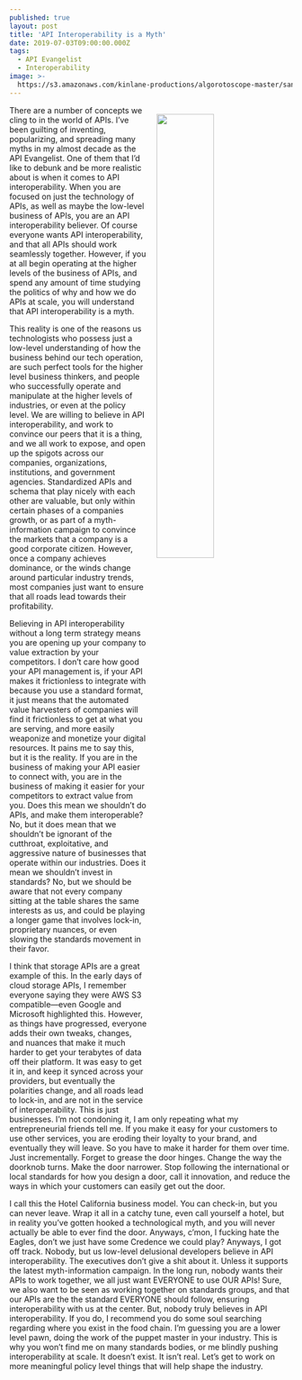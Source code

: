 ```yaml
---
published: true
layout: post
title: 'API Interoperability is a Myth'
date: 2019-07-03T09:00:00.000Z
tags:
  - API Evangelist
  - Interoperability
image: >-
  https://s3.amazonaws.com/kinlane-productions/algorotoscope-master/san-francisco-city-bridge-sf-city-bridge-copper-circuit.jpg
---
```

<img src="{{ page.image }}" width="45%" align="right" style="padding: 15px;" />
There are a number of concepts we cling to in the world of APIs. I’ve been guilting of inventing, popularizing, and spreading many myths in my almost decade as the API Evangelist. One of them that I’d like to debunk and be more realistic about is when it comes to API interoperability. When you are focused on just the technology of APIs, as well as maybe the low-level business of APIs, you are an API interoperability believer. Of course everyone wants API interoperability, and that all APIs should work seamlessly together. However, if you at all begin operating at the higher levels of the business of APIs, and spend any amount of time studying the politics of why and how we do APIs at scale, you will understand that API interoperability is a myth.

This reality is one of the reasons us technologists who possess just a low-level understanding of how the business behind our tech operation, are such perfect tools for the higher level business thinkers, and people who successfully operate and manipulate at the higher levels of industries, or even at the policy level. We are willing to believe in API interoperability, and work to convince our peers that it is a thing, and we all work to expose, and open up the spigots across our companies, organizations, institutions, and government agencies. Standardized APIs and schema that play nicely with each other are valuable, but only within certain phases of a companies growth, or as part of a myth-information campaign to convince the markets that a company is a good corporate citizen. However, once a company achieves dominance, or the winds change around particular industry trends, most companies just want to ensure that all roads lead towards their profitability.

Believing in API interoperability without a long term strategy means you are opening up your company to value extraction by your competitors. I don’t care how good your API management is, if your API makes it frictionless to integrate with because you use a standard format, it just means that the automated value harvesters of companies will find it frictionless to get at what you are serving, and more easily weaponize and monetize your digital resources. It pains me to say this, but it is the reality. If you are in the business of making your API easier to connect with, you are in the business of making it easier for your competitors to extract value from you. Does this mean we shouldn’t do APIs, and make them interoperable? No, but it does mean that we shouldn’t be ignorant of the cutthroat, exploitative, and aggressive nature of businesses that operate within our industries. Does it mean we shouldn’t invest in standards? No, but we should be aware that not every company sitting at the table shares the same interests as us, and could be playing a longer game that involves lock-in, proprietary nuances, or even slowing the standards movement in their favor.

I think that storage APIs are a great example of this. In the early days of cloud storage APIs, I remember everyone saying they were AWS S3 compatible—even Google and Microsoft highlighted this. However, as things have progressed, everyone adds their own tweaks, changes, and nuances that make it much harder to get your terabytes of data off their platform. It was easy to get it in, and keep it synced across your providers, but eventually the polarities change, and all roads lead to lock-in, and are not in the service of interoperability. This is just businesses. I’m not condoning it, I am only repeating what my entrepreneurial friends tell me. If you make it easy for your customers to use other services, you are eroding their loyalty to your brand, and eventually they will leave. So you have to make it harder for them over time. Just incrementally. Forget to grease the door hinges. Change the way the doorknob turns. Make the door narrower. Stop following the international or local standards for how you design a door, call it innovation, and reduce the ways in which your customers can easily get out the door.

I call this the Hotel California business model. You can check-in, but you can never leave. Wrap it all in a catchy tune, even call yourself a hotel, but in reality you’ve gotten hooked a technological myth, and you will never actually be able to ever find the door. Anyways, c’mon, I fucking hate the Eagles, don’t we just have some Credence we could play? Anyways, I got off track. Nobody, but us low-level delusional developers believe in API interoperability. The executives don’t give a shit about it. Unless it supports the latest myth-information campaign. In the long run, nobody wants their APIs to work together, we all just want EVERYONE to use OUR APIs! Sure, we also want to be seen as working together on standards groups, and that our APIs are the the standard EVERYONE should follow, ensuring interoperability with us at the center. But, nobody truly believes in API interoperability. If you do, I recommend you do some soul searching regarding where you exist in the food chain. I’m guessing you are a lower level pawn, doing the work of the puppet master in your industry. This is why you won’t find me on many standards bodies, or me blindly pushing interoperability at scale. It doesn’t exist. It isn’t real. Let’s get to work on more meaningful policy level things that will help shape the industry.
